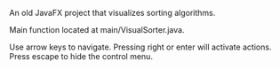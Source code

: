 An old JavaFX project that visualizes sorting algorithms.

Main function located at main/VisualSorter.java.

Use arrow keys to navigate. Pressing right or enter will activate actions. Press escape to hide the control menu. 
